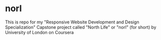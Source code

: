 # norl
This is repo for my "Responsive Website Development and Design Specialization" Capstone project called "North Life" or "norl" (for short) by University of London on Coursera
